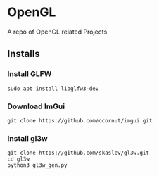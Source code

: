 # OpenGL
A repo  of OpenGL related Projects

## Installs

### Install GLFW

```
sudo apt install libglfw3-dev

```

### Download ImGui

```
git clone https://github.com/ocornut/imgui.git

```


### Install gl3w


```
git clone https://github.com/skaslev/gl3w.git
cd gl3w
python3 gl3w_gen.py
```

